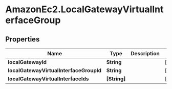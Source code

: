 # AmazonEc2.LocalGatewayVirtualInterfaceGroup

## Properties

Name | Type | Description | Notes
------------ | ------------- | ------------- | -------------
**localGatewayId** | **String** |  | [optional] 
**localGatewayVirtualInterfaceGroupId** | **String** |  | [optional] 
**localGatewayVirtualInterfaceIds** | **[String]** |  | [optional] 


